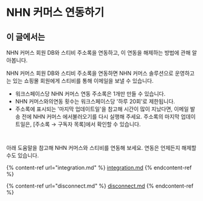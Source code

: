 # NHN 커머스 연동하기

## 이 글에서는

NHN 커머스 회원 DB와 스티비 주소록을 연동하고, 이 연동을 해제하는 방법에 관해 알아봅니다.

NHN 커머스 회원 DB와 스티비 주소록을 연동하면 NHN 커머스 솔루션으로 운영하고는 있는 쇼핑몰 회원에게 스티비를 통해 이메일을 보낼 수 있습니다.

* 워크스페이스당 NHN 커머스 연동  주소록은 1개만 만들 수 있습니다.
* NHN 커머스와의연동 횟수는 워크스페이스당 '하루 20회'로 제한됩니다.
* 주소록에 표시되는 '마지막 업데이트일'을 참고해 시간이 많이 지났다면, 이메일 발송 전에 NHN 커머스 에서불러오기를 다시 실행해 주세요. 주소록의 마지막 업데이트일은, \[주소록 → 구독자 목록]에서 확인할 수 있습니다.&#x20;

<figure><img src="https://help.stibee.com/hc/article_attachments/4756535493647/6270c38b54124.png" alt=""><figcaption></figcaption></figure>

<figure><img src="https://help.stibee.com/hc/article_attachments/4756514264463/6270c38d4b7d3.png" alt=""><figcaption></figcaption></figure>



아래 도움말을 참고해 NHN 커머스와 스티비를 연동해 보세요. 연동은 언제든지 해제할 수도 있습니다.

{% content-ref url="integration.md" %}
[integration.md](integration.md)
{% endcontent-ref %}

{% content-ref url="disconnect.md" %}
[disconnect.md](disconnect.md)
{% endcontent-ref %}
